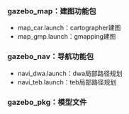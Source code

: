 ### gazebo_map：建图功能包
  * map_car.launch：cartographer建图
  * map_gmp.launch：gmapping建图

### gazebo_nav：导航功能包
  * navi_dwa.launch：dwa局部路径规划
  * navi_teb.launch：teb局部路径规划

### gazebo_pkg：模型文件
